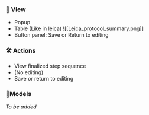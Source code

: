 
### 👀 View
* Popup
* Table (Like in leica)
![[Leica_protocol_summary.png]]
* Button panel: Save or Return to editing

### 🛠 Actions
* View finalized step sequence
* (No editing)
* Save or return to editing

### 🎨Models
*To be added*
